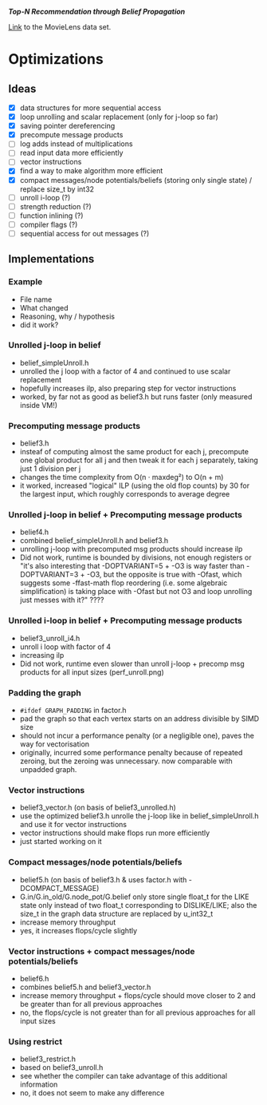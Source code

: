 ***Top-N Recommendation through Belief Propagation***

[Link](https://grouplens.org/datasets/movielens/) to the MovieLens data set.


# Optimizations

## Ideas
- [x] data structures for more sequential access
- [x] loop unrolling and scalar replacement (only for j-loop so far)
- [x] saving pointer dereferencing
- [x] precompute message products
- [ ] log adds instead of multiplications
- [ ] read input data more efficiently
- [ ] vector instructions
- [x] find a way to make algorithm more efficient
- [x] compact messages/node potentials/beliefs (storing only single state) / replace size_t by int32
- [ ] unroll i-loop (?)
- [ ] strength reduction (?)
- [ ] function inlining (?)
- [ ] compiler flags (?)
- [ ] sequential access for out messages (?)

## Implementations

### Example
- File name
- What changed
- Reasoning, why / hypothesis 
- did it work?

### Unrolled j-loop in belief
- belief_simpleUnroll.h
- unrolled the j loop with a factor of 4 and continued to use scalar replacement
- hopefully increases ilp, also preparing step for vector instructions
- worked, by far not as good as belief3.h but runs faster (only measured inside VM!)

### Precomputing message products
- belief3.h
- insteaf of computing almost the same product for each j, precompute one global product for all j and then tweak it for each j separately, taking just 1 division per j
- changes the time complexity from O(n · maxdeg²) to O(n + m)
- it worked, increased "logical" ILP (using the old flop counts) by 30 for the largest input, which roughly corresponds to average degree

### Unrolled j-loop in belief + Precomputing message products
- belief4.h
- combined belief_simpleUnroll.h and belief3.h
- unrolling j-loop with precomputed msg products should increase ilp
- Did not work, runtime is bounded by divisions, not enough registers or "it's also interesting that -DOPTVARIANT=5 + -O3 is way faster than -DOPTVARIANT=3 + -O3, but the opposite is true with -Ofast, which suggests some -ffast-math flop reordering (i.e. some algebraic simplification) is taking place with -Ofast but not O3 and loop unrolling just messes with it?" ????

### Unrolled i-loop in belief + Precomputing message products
- belief3_unroll_i4.h
- unroll i loop with factor of 4
- increasing ilp
- Did not work, runtime even slower than unroll j-loop + precomp msg products for all input sizes (perf_unroll.png)
### Padding the graph
- `#ifdef GRAPH_PADDING` in factor.h
- pad the graph so that each vertex starts on an address divisible by SIMD size
- should not incur a performance penalty (or a negligible one), paves the way for vectorisation
- originally, incurred some performance penalty because of repeated zeroing, but the zeroing was unnecessary. now comparable with unpadded graph.

### Vector instructions
- belief3_vector.h (on basis of belief3_unrolled.h)
- use the optimized belief3.h unrolle the j-loop like in belief_simpleUnroll.h and use it for vector instructions
- vector instructions should make flops run more efficiently
- just started working on it

### Compact messages/node potentials/beliefs
- belief5.h (on basis of belief3.h & uses factor.h with -DCOMPACT_MESSAGE)
- G.in/G.in_old/G.node_pot/G.belief only store single float_t for the LIKE state only instead of two float_t corresponding to DISLIKE/LIKE; also the size_t in the graph data structure are replaced by u_int32_t
- increase memory throughput
- yes, it increases flops/cycle slightly 

### Vector instructions + compact messages/node potentials/beliefs
- belief6.h
- combines belief5.h and belief3_vector.h
- increase memory throughput + flops/cycle should move closer to 2 and be greater than for all previous approaches
- no, the flops/cycle is not greater than for all previous approaches for all input sizes

### Using __restrict__
- belief3_restrict.h
- based on belief3_unroll.h
- see whether the compiler can take advantage of this additional information
- no, it does not seem to make any difference